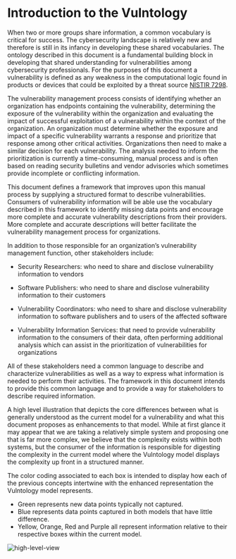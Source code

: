 # Introduction to the Vulntology

When two or more groups share information, a common vocabulary is critical for success. The cybersecurity landscape is relatively new and therefore is still in its infancy in developing these shared vocabularies. The ontology described in this document is a fundamental building block in developing that shared understanding for vulnerabilities among cybersecurity professionals. For the purposes of this document a vulnerability is defined as any weakness in the computational logic found in products or devices that could be exploited by a threat source [NISTIR 7298](https://csrc.nist.gov/pubs/ir/7298/r3/final).

The vulnerability management process consists of identifying whether an organization has endpoints containing the vulnerability, determining the exposure of the vulnerability within the organization and evaluating the impact of successful exploitation of a vulnerability within the context of the organization. An organization must determine whether the exposure and impact of a specific vulnerability warrants a response and prioritize that response among other critical activities. Organizations then need to make a similar decision for each vulnerability. The analysis needed to inform the prioritization is currently a time-consuming, manual process and is often based on reading security bulletins and vendor advisories which sometimes provide incomplete or conflicting information.

This document defines a framework that improves upon this manual process by supplying a structured format to describe vulnerabilities. Consumers of vulnerability information will be able use the vocabulary described in this framework to identify missing data points and encourage more complete and accurate vulnerability descriptions from their providers. More complete and accurate descriptions will better facilitate the vulnerability management process for organizations.

In addition to those responsible for an organization’s vulnerability management function, other stakeholders include:

* Security Researchers: who need to share and disclose vulnerability information to vendors

* Software Publishers: who need to share and disclose vulnerability information to their customers

* Vulnerability Coordinators: who need to share and disclose vulnerability information to software publishers and to users of the affected software

* Vulnerability Information Services: that need to provide vulnerability information to the consumers of their data, often performing additional analysis which can assist in the prioritization of vulnerabilities for organizations

All of these stakeholders need a common language to describe and characterize vulnerabilities as well as a way to express what information is needed to perform their activities. The framework in this document intends to provide this common language and to provide a way for stakeholders to describe required information.

A high level illustration that depicts the core differences between what is generally understood as the current model for a vulnerability and what this document proposes as enhancements to that model. While at first glance it may appear that we are taking a relatively simple system and proposing one that is far more complex, we believe that the complexity exists within both systems, but the consumer of the information is responsible for digesting the complexity in the current model where the Vulntology model displays the complexity up front in a structured manner.


The color coding associated to each box is intended to display how each of the previous concepts intertwine with the enhanced representation the Vulntology model represents.

- Green represents new data points typically not captured.
- Blue represents data points captured in both models that have little difference.
- Yellow, Orange, Red and Purple all represent information relative to their respective boxes within the current model.


![high-level-view](../figures/high-level-view.png "High Level View")


